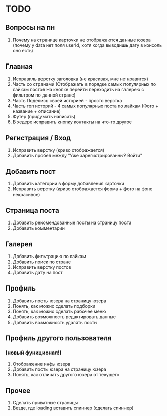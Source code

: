 # TODO

## Вопросы на пн
1. Почему на странице карточки не отображаются данные юзера 
(почему у data нет поля userId, хотя когда выводишь дату в консоль оно есть)

## Главная
1. Исправиль верстку заголовка (не красивая, мне не нравится)
2. Часть со странами 
(Отображать в порядке самых популярных по лайкам постов
На кнопке перейти переходить на галерею с фильтром по данной стране)
3. Часть Поделись своей историей - просто верстка
4. Часть топ историй - 4 самых популярных поста по лайкам
(Фото + название + описание)
5. Футер (придумать написать)
6. В хедере исправить кнопку контакты на что-то другое

## Регистрация / Вход
1. Исправить верстку (криво отображается)
3. Добавить пробел между "Уже зарегистрированны? Войти"

## Добавить пост
1. Добавить категории в форму добавления карточки
2. Исправить верстку (криво отображается форма + фото на фоне некрасивое)

## Страница поста
1. Добавить рекомендованные посты на страницу поста
2. Добавить комментарии

## Галерея
1. Добавить фильтрацию по лайкам
2. Добавить поиск по стране
3. Исправить верстку постов
4. Добавить дату на пост

## Профиль
1. Добавить посты юзера на страницу юзера
2. Понять, как можно сделать подборки
3. Понять, как можно сделать рабочее меню
4. Добавить возможность редактировать данные
5. Добавить возможность удалять посты

## Профиль другого пользователя 
### (новый функционал!)
1. Отображение инфы юзера
2. Добавить посты юзера на страницу юзера
3. Понять, как отличать другого юзера от текущего

## Прочее
1. Сделать приватные страницы
2. Везде, где loading вставить спиннер (сделать спиннер)




